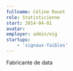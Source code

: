 ```yaml
---
fullname: Céline Rouot
role: Statisticienne
start: 2014-04-01
avatar:
employer: admin/eig
startups:
    - 'signaux-faibles'
---
```


Fabricante de data
